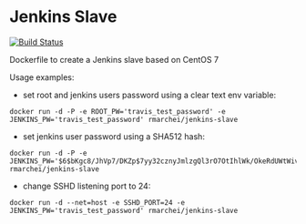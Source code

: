 Jenkins Slave
=============

[![Build Status](https://travis-ci.org/rmarchei/jenkins-slave.svg?branch=master)](https://travis-ci.org/rmarchei/jenkins-slave)

Dockerfile to create a Jenkins slave based on CentOS 7


Usage examples:
- set root and jenkins users password using a clear text env variable:
```
docker run -d -P -e ROOT_PW='travis_test_password' -e JENKINS_PW='travis_test_password' rmarchei/jenkins-slave
```

- set jenkins user password using a SHA512 hash:
```
docker run -d -P -e JENKINS_PW='$6$bKgc8/JhVp7/DKZp$7yy32cznyJmlzgQl3rO7OtIhlWk/OkeRdUWtWiv.eYdQkjm1Z4UTrE8LG4IzcP49E2OTbODS.rMkkDxUevZnQ/' rmarchei/jenkins-slave
```

- change SSHD listening port to 24: 
```
docker run -d --net=host -e SSHD_PORT=24 -e JENKINS_PW='travis_test_password' rmarchei/jenkins-slave
```
